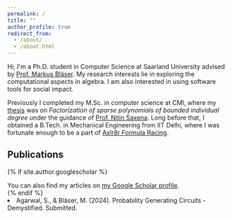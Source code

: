 ```yaml
---
permalink: /
title: ""
author_profile: true
redirect_from: 
  - /about/
  - /about.html
---
```


Hi, I'm a Ph.D. student in Computer Science at Saarland University advised by [Prof. Markus Bl&auml;ser](https://cc.cs.uni-saarland.de/). My research interests lie in exploring the computational aspects in algebra. I am also interested in using software tools for social impact.

Previously I completed my M.Sc. in computer science at CMI, where my [thesis](https://www.cse.iitk.ac.in/users/nitin/theses/agarwal-2022.pdf) was on _Factorization of sparse polynomials of bounded individual degree_ under the guidance of [Prof. Nitin Saxena](https://www.cse.iitk.ac.in/users/nitin/). Long before that, I obtained a B.Tech. in Mechanical Engineering from IIT Delhi, where I was fortunate enough to be a part of [Axlr8r Formula Racing](https://automobileclub.iitd.ac.in/). 

Publications
------

{% if site.author.googlescholar %}
  <div class="wordwrap">You can also find my articles on <a href="{{site.author.googlescholar}}">my Google Scholar profile</a>.</div>
{% endif %}

<li>Agarwal, S., & Bläser, M. (2024). Probability Generating Circuits - Demystified. <it>Submitted</it>.</li>
